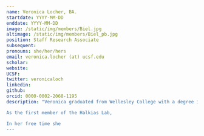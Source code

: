 ```yaml
---
name: Veronica Locher, BA.
startdate: YYYY-MM-DD
enddate: YYYY-MM-DD
image: /static/img/members/Biel.jpg
altimage: /static/img/members/Biel_pb.jpg
position: Staff Research Associate
subsequent:
pronouns: she/her/hers
email: veronica.locher (at) ucsf.edu
scholar:
website:
UCSF:
twitter: veronicaloch
linkedin:
github:
orcid: 0000-0002-2068-1195
description: "Veronica graduated from Wellesley College with a degree in Biological Sciences. She worked for [Pivot Bio](https://www.pivotbio.com/).

As the first member of the Halkias Lab,

In her free time she
---
```

